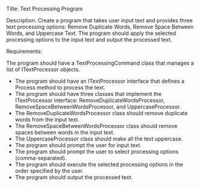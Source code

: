 Title: Text Processing Program

Description:
Create a program that takes user input text and provides three text processing options: Remove Duplicate Words, Remove Space Between Words, and Uppercase Text. The program should apply the selected processing options to the input text and output the processed text.

Requirements:

The program should have a TextProcessingCommand class that manages a list of ITextProcessor objects.
- The program should have an ITextProcessor interface that defines a Process method to process the text.
- The program should have three classes that implement the ITextProcessor interface: RemoveDuplicateWordsProcessor, RemoveSpaceBetweenWordsProcessor, and UppercaseProcessor.
- The RemoveDuplicateWordsProcessor class should remove duplicate words from the input text.
- The RemoveSpaceBetweenWordsProcessor class should remove spaces between words in the input text.
- The UppercaseProcessor class should make all the text uppercase.
- The program should prompt the user for input text.
- The program should prompt the user to select processing options (comma-separated).
- The program should execute the selected processing options in the order specified by the user.
- The program should output the processed text.
